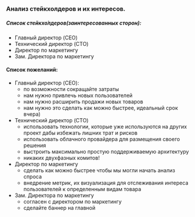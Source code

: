 ### Анализ стейкхолдеров и их интересов.

##### Список стейкхо́лдеров(заинтересованных сторон):
- Главный директор (CEO)
- Технический директор (CTO)
- Директор по маркетингу
- Зам. Директора по маркетингу

#### Список пожеланий:
- Главный директор (CEO):
  * по возможности сокращайте затраты
  * нам нужно привлечь новых пользователей
  * нам нужно расширить продажи новых товаров
  * нам нужно это сделать как можно быстрее, идеальный срок вчера)
- Технический директор (CTO)
  * использовать технологии, которые уже используются на других проект дабы избежать лишних трат и рисков
  * использовать облачного провайдера для размещения своего решения
  * выстроить максимально простую поддерживаемую архитектуру
  * никаких двухфазных комитов!
- Директор по маркетингу
  * сделать как можно быстрее чтобы мы могли начать анализ спроса
  * внедрение метрик, их визуализация для отслеживания интереса пользователей к определенным видам товара
- Зам. Директора по маркетингу
  * согласен с директором по маркетингу
  * сделайте баннер на главной
